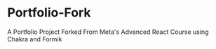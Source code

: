 # Portfolio-Fork
A Portfolio Project Forked From Meta's Advanced React Course using Chakra and Formik
